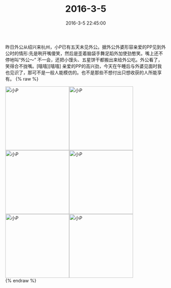 ﻿---
title: "2016-3-5"
date: 2016-3-5 22:45:00
tags:
categories: 妈妈
---
昨日外公从绍兴来杭州，小P已有五天未见外公。据外公外婆形容亲爱的PP见到外公时的情形:先是咧开嘴傻笑，然后是歪着脑袋手舞足蹈外加使劲憨笑。嘴上还不停地叫“外公～”
不一会，还把小馒头、五星饼干都搬出来给外公吃。外公看了，笑得合不拢嘴。[嘻嘻][嘻嘻]
亲爱的PP的高兴劲，今天在午睡后与外婆见面时我也见识了，那可不是一般人能模仿的。也不是那些不想付出只想收获的人所能享有。
{% raw %}
<div style="width:500 px">
<div style="float:left; width:100 px"><img src="/images/微信图片_20171012135335.jpg" width="200" alt="小P"></div>
<div style="float:left; width:100 px"><img src="/images/微信图片_20171012135343.jpg" width="200" alt="小P"></div>
<div style="float:left; width:100 px"><img src="/images/微信图片_20171012135351.jpg" width="200" alt="小P"></div>
<div style="float:left; width:100 px"><img src="/images/微信图片_20171012135359.jpg" width="200" alt="小P"></div>
<div style="float:left; width:100 px"><img src="/images/微信图片_20171012135406.jpg" width="200" alt="小P"></div>
<div style="float:left; width:100 px"><img src="/images/微信图片_20171012135413.jpg" width="200" alt="小P"></div>
<div style="clear:both"></div>
</div>
{% endraw %}